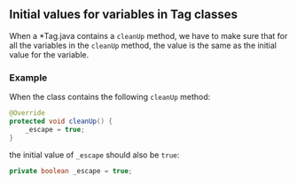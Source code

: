 ## Initial values for variables in Tag classes

When a *Tag.java contains a ```cleanUp``` method, we have to make sure
that for all the variables in the ```cleanUp``` method, the value is the same
as the initial value for the variable.

### Example

When the class contains the following ```cleanUp``` method:

```java
@Override
protected void cleanUp() {
    _escape = true;
}
```

the initial value of ```_escape``` should also be ```true```:

```java
private boolean _escape = true;
```